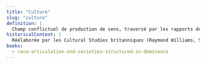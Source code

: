 ```yaml
---
title: "Culture"
slug: "culture"
definition: |
  Champ conflictuel de production de sens, traversé par les rapports de pouvoir. Instance matérielle d’organisation des subjectivités.
historicalContext: |
  Réélaborée par les Cultural Studies britanniques (Raymond Williams, Stuart Hall) contre les conceptions essentialistes et élitistes de la culture.
books:
  - race-articulation-and-societies-structured-in-dominance
---
```


